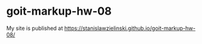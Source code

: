 # goit-markup-hw-08
 

My site is published at https://stanislawzielinski.github.io/goit-markup-hw-08/

